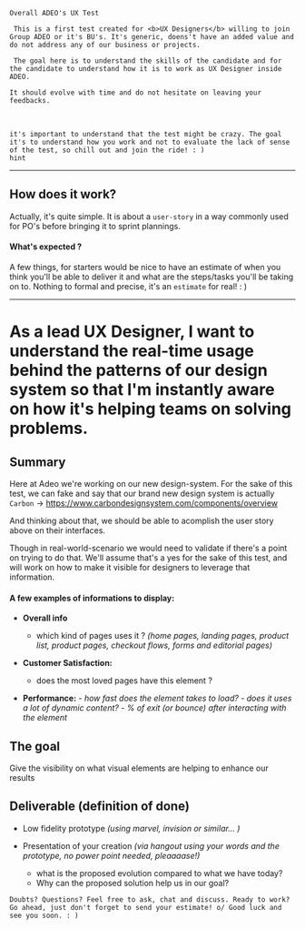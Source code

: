 ```hint
Overall ADEO's UX Test

 This is a first test created for <b>UX Designers</b> willing to join Group ADEO or it's BU's. It's generic, doens't have an added value and do not address any of our business or projects.

 The goal here is to understand the skills of the candidate and for the candidate to understand how it is to work as UX Designer inside ADEO.
 
It should evolve with time and do not hesitate on leaving your feedbacks.  
```

<br>

```hint
it's important to understand that the test might be crazy. The goal it's to understand how you work and not to evaluate the lack of sense of the test, so chill out and join the ride! : )
hint
```
------------------------------------------------------------------------------
## How does it work?
Actually, it's quite simple. It is about a `user-story` in a way commonly used for PO's before bringing it to sprint plannings. 

#### What's expected ?
A few things, for starters would be nice to have an estimate of when you think you'll be able to deliver it and what are the steps/tasks you'll be taking on to. Nothing to formal and precise, it's an `estimate` for real! : )

------------------------------------------------------------------------------
# As a lead UX Designer, I want to understand the real-time usage behind the patterns of our design system so that I'm instantly aware on how it's helping teams on solving problems.


## Summary
Here at Adeo we're working on our new design-system. For the sake of this test, we can fake and say that our brand new design system is actually `Carbon` -> https://www.carbondesignsystem.com/components/overview

And thinking about that, we should be able to acomplish the user story above on their interfaces.

Though in real-world-scenario we would need to validate if there's a point on trying to do that. We'll assume that's a yes for the sake of this test, and will work on how to make it visible for designers to leverage that information. 

#### A few examples of informations to display: 

- <b>Overall info</b>
	- which kind of pages uses it ?
	_(home pages, landing pages, product list, product pages, checkout flows, forms and editorial pages)_

- <b>Customer Satisfaction:</b>
	- does the most loved pages have this element ?

- <b>Performance:</b>
	_- how fast does the element takes to load?_
	_- does it uses a lot of dynamic content?_
	_- % of exit (or bounce) after interacting with the element_

## The goal
Give the visibility on what visual elements are helping to enhance our results

## Deliverable (definition of done)
- Low fidelity prototype
	_(using marvel, invision or similar... )_

- Presentation of your creation
	_(via hangout using your words and the prototype, no power point needed, pleaaaase!)_
	- what is the proposed evolution compared to what we have today?
	- Why can the proposed solution help us in our goal?

```hint
Doubts? Questions? Feel free to ask, chat and discuss. Ready to work? Go ahead, just don't forget to send your estimate! o/ Good luck and see you soon. : )
```